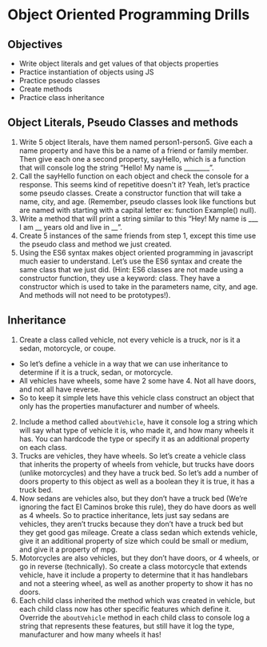 # Object Oriented Programming Drills

## Objectives
* Write object literals and get values of that objects properties
* Practice instantiation of objects using JS
* Practice pseudo classes
* Create methods
* Practice class inheritance

## Object Literals, Pseudo Classes and methods

1. Write 5 object literals, have them named person1-person5. Give each a name property and have this be a name of a friend or family member. Then give each one a second property, sayHello, which is a function that will console log the string “Hello! My name is ________”.
2. Call the sayHello function on each object and check the console for a response. This seems kind of repetitive doesn't it? Yeah, let’s practice some pseudo classes. Create a constructor function that will take a name, city, and age. (Remember, pseudo classes look like functions but are named with starting with a capital letter ex: function Example() null).
3. Write a method that will print a string similar to this “Hey! My name is ___ I am __ years old and live in __”.
4. Create 5 instances of the same friends from step 1, except this time use the pseudo class and method we just created.
5. Using the ES6 syntax makes object oriented programming in javascript much easier to understand. Let’s use the ES6 syntax and create the same class that we just did. (Hint: ES6 classes are not made using a constructor function, they use a keyword: class. They have a constructor which is used to take in the parameters name, city, and age. And methods will not need to be prototypes!).

## Inheritance

1. Create a class called vehicle, not every vehicle is a truck, nor is it a sedan, motorcycle, or coupe.
* So let’s define a vehicle in a way that we can use inheritance to determine if it is a truck, sedan, or motorcycle.
* All vehicles have wheels, some have 2 some have 4. Not all have doors, and not all have reverse.
* So to keep it simple lets have this vehicle class construct an object that only has the properties manufacturer and number of wheels.
2. Include a method called `aboutVehicle`, have it console log a string which will say what type of vehicle it is, who made it, and how many wheels it has. You can hardcode the type or specify it as an additional property on each class.
3. Trucks are vehicles, they have wheels. So let’s create a vehicle class that inherits the property of wheels from vehicle, but trucks have doors (unlike motorcycles) and they have a truck bed. So let’s add a number of doors property to this object as well as a boolean they it is true, it has a truck bed.
4. Now sedans are vehicles also, but they don’t have a truck bed (We’re ignoring the fact El Caminos broke this rule), they do have doors as well as 4 wheels. So to practice inheritance, lets just say sedans are vehicles, they aren’t trucks because they don’t have a truck bed but they get good gas mileage. Create a class sedan which extends vehicle, give it an additional property of size which could be small or medium, and give it a property of mpg.
5. Motorcycles are also vehicles, but they don’t have doors, or 4 wheels, or go in reverse (technically). So create a class motorcycle that extends vehicle, have it include a property to determine that it has handlebars and not a steering wheel, as well as another property to show it has no doors.
6. Each child class inherited the method which was created in vehicle, but each child class now has other specific features which define it. Override the `aboutVehicle` method in each child class to console log a string that represents these features, but still have it log the type, manufacturer and how many wheels it has!
